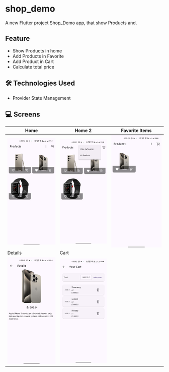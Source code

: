 # shop_demo

A new Flutter project Shop_Demo app, that show Products and.

## Feature

- Show Products in home
- Add Products in Favorite
- Add Product in Cart
- Calculate total price

## 🛠️ Technologies Used

- Provider State Management

## 💻 Screens

| Home                                                                     | Home 2                                                                        | Favorite Items                                                           |
|--------------------------------------------------------------------------|-------------------------------------------------------------------------------|--------------------------------------------------------------------------|
| ![](https://github.com/ahmedasaber/shop_demo/blob/master/assets/home.jpg)| ![](https://github.com/ahmedasaber/shop_demo/blob/master/assets/home%202.jpg) | ![](https://github.com/ahmedasaber/shop_demo/blob/master/assets/fav.jpg) |
| Details                                                                  | Cart                                                                          |
| ![](https://github.com/ahmedasaber/shop_demo/blob/master/assets/details.jpg) | ![](https://github.com/ahmedasaber/shop_demo/blob/master/assets/cart.jpg)     |
